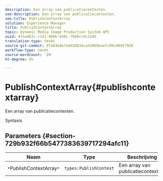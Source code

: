 ```yaml
---
description: Een array van publicatiecontexten.
seo-description: Een array van publicatiecontexten.
seo-title: PublishContextArray
solution: Experience Manager
title: PublishContextArray
topic: Dynamic Media Image Production System API
uuid: 47aa483c-c141-499b-b58c-7b09cc9c2a4b
translation-type: tm+mt
source-git-commit: 97a84e8e7edd3d834ca42069eae7c09c00d57938
workflow-type: tm+mt
source-wordcount: '29'
ht-degree: 0%

---
```



# PublishContextArray{#publishcontextarray}

Een array van publicatiecontexten.

Syntaxis

## Parameters {#section-729b932f66b5477383639717294afc11}

| Naam | Type | Beschrijving |
|---|---|---|
| `*`PublishContextArray`*` | `types:PublishContext` | Een array van publicatiecontexten. |


